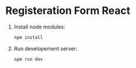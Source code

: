 # Registeration Form React

1.  Install node modules:
    ```bash
    npm install
    ```

2.  Run developement server:
    ```bash
    npm run dev
    ```